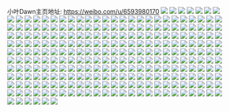 小叶Dawn主页地址: https://weibo.com/u/6593980170 
![](https://wx4.sinaimg.cn/mw2000/007cfFsSly1h8xb31jbivj30u01syq8o.jpg) 
![](https://wx4.sinaimg.cn/mw2000/007cfFsSly1h8xb377r3bj30u01407gj.jpg) 
![](https://wx4.sinaimg.cn/mw2000/007cfFsSly1h8vn0vl94pj30u0140wkj.jpg) 
![](https://wx4.sinaimg.cn/mw2000/007cfFsSly1h8uf6ewhcej30u014mtml.jpg) 
![](https://wx4.sinaimg.cn/mw2000/007cfFsSly1h8uf6gr4f3j30u0140qbt.jpg) 
![](https://wx4.sinaimg.cn/mw2000/007cfFsSly1h8uf6fe4taj30u014049k.jpg) 
![](https://wx4.sinaimg.cn/mw2000/007cfFsSly1h8uf6fobzvj30u013xwm3.jpg) 
![](https://wx4.sinaimg.cn/mw2000/007cfFsSly1h8uf6g1w5hj30u013u146.jpg) 
![](https://wx4.sinaimg.cn/mw2000/007cfFsSly1h8uf6ds6qyj30u013zdm9.jpg) 
![](https://wx4.sinaimg.cn/mw2000/007cfFsSly1h8mgxd0d6ej30u013xn2j.jpg) 
![](https://wx4.sinaimg.cn/mw2000/007cfFsSly1h8mgxdba2lj30u013x0yr.jpg) 
![](https://wx4.sinaimg.cn/mw2000/007cfFsSly1h8mgxdjjx5j30u0140gtl.jpg) 
![](https://wx4.sinaimg.cn/mw2000/007cfFsSly1h8d4z59ql5j30u01syjww.jpg) 
![](https://wx4.sinaimg.cn/mw2000/007cfFsSly1h8d4z64uyzj30ps1f8n5n.jpg) 
![](https://wx4.sinaimg.cn/mw2000/007cfFsSly1h8ap0m630qj30u0140jz6.jpg) 
![](https://wx4.sinaimg.cn/mw2000/007cfFsSly1h8ap0mu18wj30u0140n4p.jpg) 
![](https://wx4.sinaimg.cn/mw2000/007cfFsSly1h8ap7bkxqxj30u01syn7u.jpg) 
![](https://wx4.sinaimg.cn/mw2000/007cfFsSly1h879pc9el1j30sg2dc1fq.jpg) 
![](https://wx4.sinaimg.cn/mw2000/007cfFsSly1h879pdy2pej30sg4qoqv5.jpg) 
![](https://wx4.sinaimg.cn/mw2000/007cfFsSly1h879pgbrvqj30sg505b2a.jpg) 
![](https://wx4.sinaimg.cn/mw2000/007cfFsSly1h879rhjex5j30u0140n3p.jpg) 
![](https://wx4.sinaimg.cn/mw2000/007cfFsSly1h879w99vi1j30u0140440.jpg) 
![](https://wx4.sinaimg.cn/mw2000/007cfFsSly1h879wh879ej30u0142n6p.jpg) 
![](https://wx4.sinaimg.cn/mw2000/007cfFsSly1h83qslk9ccj30u014ik0r.jpg) 
![](https://wx4.sinaimg.cn/mw2000/007cfFsSly1h83qslyyt5j30u010igsn.jpg) 
![](https://wx4.sinaimg.cn/mw2000/007cfFsSly1h83qsk028yj30u0110aic.jpg) 
![](https://wx4.sinaimg.cn/mw2000/007cfFsSly1h83qskyfs9j30u014844p.jpg) 
![](https://wx4.sinaimg.cn/mw2000/007cfFsSly1h83qsio9c9j30u013zaio.jpg) 
![](https://wx4.sinaimg.cn/mw2000/007cfFsSly1h83qski4xfj30u012q0zr.jpg) 
![](https://wx4.sinaimg.cn/mw2000/007cfFsSly1h83qsj5wh1j30u013sgtr.jpg) 
![](https://wx4.sinaimg.cn/mw2000/007cfFsSly1h81f3ks4r8j30u00u0aet.jpg) 
![](https://wx4.sinaimg.cn/mw2000/007cfFsSly1h7wvyccoe7j30k00zk41c.jpg) 
![](https://wx4.sinaimg.cn/mw2000/007cfFsSly1h7wvydorlzj30u014oag9.jpg) 
![](https://wx4.sinaimg.cn/mw2000/007cfFsSly1h7ww3gh8e8j30u01400vn.jpg) 
![](https://wx4.sinaimg.cn/mw2000/007cfFsSly1h7tfrbi1jwj30u016lwhv.jpg) 
![](https://wx4.sinaimg.cn/mw2000/007cfFsSly1h7tg4ica2jj30u01sy77z.jpg) 
![](https://wx4.sinaimg.cn/mw2000/007cfFsSly1h7qv1a9uhaj30u01477aa.jpg) 
![](https://wx4.sinaimg.cn/mw2000/007cfFsSly1h7qv1agn8lj30u0140gsr.jpg) 
![](https://wx4.sinaimg.cn/mw2000/007cfFsSly1h7qvh0dfy2j30u01sygqx.jpg) 
![](https://wx4.sinaimg.cn/mw2000/007cfFsSly1h7ixiygdfqj30u013zq9y.jpg) 
![](https://wx4.sinaimg.cn/mw2000/007cfFsSly1h7ixiys3qfj31400u0jz0.jpg) 
![](https://wx4.sinaimg.cn/mw2000/007cfFsSly1h7ixiy3r9rj30u0140guk.jpg) 
![](https://wx4.sinaimg.cn/mw2000/007cfFsSly1h7ixiz18z9j30u0140n3a.jpg) 
![](https://wx4.sinaimg.cn/mw2000/007cfFsSly1h7ixizc3qmj30u0140790.jpg) 
![](https://wx4.sinaimg.cn/mw2000/007cfFsSly1h70mg04lv4j30u01nd17u.jpg) 
![](https://wx4.sinaimg.cn/mw2000/007cfFsSly1h70mfywkdgj30r61jiqaq.jpg) 
![](https://wx4.sinaimg.cn/mw2000/007cfFsSly1h70it2q1euj30u0140q6h.jpg) 
![](https://wx4.sinaimg.cn/mw2000/007cfFsSly1h70j9zea5xj30u01syajv.jpg) 
![](https://wx4.sinaimg.cn/mw2000/007cfFsSly1h70j832e19j30u013yado.jpg) 
![](https://wx4.sinaimg.cn/mw2000/007cfFsSly1h70j7zr6n6j30u012ujxo.jpg) 
![](https://wx4.sinaimg.cn/mw2000/007cfFsSly1h70j80ms37j30u015kjvn.jpg) 
![](https://wx4.sinaimg.cn/mw2000/007cfFsSly1h70it272uhj30u00z5jso.jpg) 
![](https://wx4.sinaimg.cn/mw2000/007cfFsSly1h70j823oucj30u0190jyz.jpg) 
![](https://wx4.sinaimg.cn/mw2000/007cfFsSly1h70j85116yj30u0140q8p.jpg) 
![](https://wx4.sinaimg.cn/mw2000/007cfFsSgy1h6z4waufi1j30u019ktkc.jpg) 
![](https://wx4.sinaimg.cn/mw2000/007cfFsSgy1h6z4w94lnej30u018znav.jpg) 
![](https://wx4.sinaimg.cn/mw2000/007cfFsSgy1h6z4wchu43j31930u0qhe.jpg) 
![](https://wx4.sinaimg.cn/mw2000/007cfFsSgy1h6z4we1cd0j31930u0wt0.jpg) 
![](https://wx4.sinaimg.cn/mw2000/007cfFsSgy1h6kayh0gl5j30u015eth0.jpg) 
![](https://wx4.sinaimg.cn/mw2000/007cfFsSgy1h6kayi6tn6j30u01450z1.jpg) 
![](https://wx4.sinaimg.cn/mw2000/007cfFsSgy1h6kayfmjccj30u0146462.jpg) 
![](https://wx4.sinaimg.cn/mw2000/007cfFsSgy1h6kayoc2bmj30u0144gq7.jpg) 
![](https://wx4.sinaimg.cn/mw2000/007cfFsSgy1h6kayjvw4nj30u014btkb.jpg) 
![](https://wx4.sinaimg.cn/mw2000/007cfFsSgy1h6ef9pjl93j30u013an2k.jpg) 
![](https://wx4.sinaimg.cn/mw2000/007cfFsSgy1h6ef9r0px9j30u014kq4i.jpg) 
![](https://wx4.sinaimg.cn/mw2000/007cfFsSgy1h6dj95159oj30mf0qudi4.jpg) 
![](https://wx4.sinaimg.cn/mw2000/007cfFsSgy1h6dj95p23rj30pg1j3jw1.jpg) 
![](https://wx4.sinaimg.cn/mw2000/007cfFsSgy1h6dazbtpvwj30u015eair.jpg) 
![](https://wx4.sinaimg.cn/mw2000/007cfFsSgy1h6dazd49izj30u013ywnl.jpg) 
![](https://wx4.sinaimg.cn/mw2000/007cfFsSgy1h5x9h3pnq6j30u00u0n52.jpg) 
![](https://wx4.sinaimg.cn/mw2000/007cfFsSgy1h5x9h5bcykj30u00u0wi4.jpg) 
![](https://wx4.sinaimg.cn/mw2000/007cfFsSgy1h5x9h5xmnmj30u60u0q91.jpg) 
![](https://wx4.sinaimg.cn/mw2000/007cfFsSgy1h5x9haefk1j30u00u0qa7.jpg) 
![](https://wx4.sinaimg.cn/mw2000/007cfFsSgy1h5x9hb9a66j30u00u079x.jpg) 
![](https://wx4.sinaimg.cn/mw2000/007cfFsSgy1h5h566acs4j30u00wyag7.jpg) 
![](https://wx4.sinaimg.cn/mw2000/007cfFsSly1h5bs283b10j30u0140gtr.jpg) 
![](https://wx4.sinaimg.cn/mw2000/007cfFsSly1h54ioqajw8j30u60u0tea.jpg) 
![](https://wx4.sinaimg.cn/mw2000/007cfFsSly1h54ioptxxnj30u014vk1b.jpg) 
![](https://wx4.sinaimg.cn/mw2000/007cfFsSly1h54iop5nmkj30u015dqcf.jpg) 
![](https://wx4.sinaimg.cn/mw2000/007cfFsSly1h50guybz2xj30u016eq9e.jpg) 
![](https://wx4.sinaimg.cn/mw2000/007cfFsSly1h4a7solkr4j30u00uujvj.jpg) 
![](https://wx4.sinaimg.cn/mw2000/007cfFsSly1h4a7soyhfjj30u00u1q7b.jpg) 
![](https://wx4.sinaimg.cn/mw2000/007cfFsSly1h4a7spc28oj30u00uk78e.jpg) 
![](https://wx4.sinaimg.cn/mw2000/007cfFsSly1h47xt0izvnj30u013e7fw.jpg) 
![](https://wx4.sinaimg.cn/mw2000/007cfFsSly1h47xt1gt1lj30u012yte8.jpg) 
![](https://wx4.sinaimg.cn/mw2000/007cfFsSly1h47xt28z77j30u00u0gs5.jpg) 
![](https://wx4.sinaimg.cn/mw2000/007cfFsSly1h3nc7ho1yfj30u011an3o.jpg) 
![](https://wx4.sinaimg.cn/mw2000/007cfFsSly1h3hmh6p6d2j30u015iahl.jpg) 
![](https://wx4.sinaimg.cn/mw2000/007cfFsSly1h3hmh720mfj30u015mak3.jpg) 
![](https://wx4.sinaimg.cn/mw2000/007cfFsSly1h3hmh7oii4j30u015ck2n.jpg) 
![](https://wx4.sinaimg.cn/mw2000/007cfFsSly1h2tjw1a903j325a2jg7wi.jpg) 
![](https://wx4.sinaimg.cn/mw2000/007cfFsSly1h2tjvtyq93j322z33kx6p.jpg) 
![](https://wx4.sinaimg.cn/mw2000/007cfFsSly1h2tjw2z3oqj32c033zkjm.jpg) 
![](https://wx4.sinaimg.cn/mw2000/007cfFsSly1h2tjwf26hej32c0340u0y.jpg) 
![](https://wx4.sinaimg.cn/mw2000/007cfFsSly1h2tjx03w0ej32c02c0nph.jpg) 
![](https://wx4.sinaimg.cn/mw2000/007cfFsSly1h2tjxw7rs7j32c02bgqv6.jpg) 
![](https://wx4.sinaimg.cn/mw2000/007cfFsSly1h2tjvsijhuj32c1340npi.jpg) 
![](https://wx4.sinaimg.cn/mw2000/007cfFsSly1h2tjxjyg8rj32c1340u11.jpg) 
![](https://wx4.sinaimg.cn/mw2000/007cfFsSly1h2tjy4iyc1j31r12c01ky.jpg) 
![](https://wx4.sinaimg.cn/mw2000/007cfFsSly1h23q8xvsnej31sy0u0dhe.jpg) 
![](https://wx4.sinaimg.cn/mw2000/007cfFsSly1h23q97tqppj31sy0u0ada.jpg) 
![](https://wx4.sinaimg.cn/mw2000/007cfFsSly1h23qa0f45yj31sy0u0gpn.jpg) 
![](https://wx4.sinaimg.cn/mw2000/007cfFsSly1h23q8w5gyij31sy0u0q5u.jpg) 
![](https://wx4.sinaimg.cn/mw2000/007cfFsSly1h23qahqmrcj31sy0u0431.jpg) 
![](https://wx4.sinaimg.cn/mw2000/007cfFsSly1h23qbp0kx0j31sy0u011w.jpg) 
![](https://wx4.sinaimg.cn/mw2000/007cfFsSly1h23q9lt8zsj31sy0u0gqs.jpg) 
![](https://wx4.sinaimg.cn/mw2000/007cfFsSly1h23qb2zmt5j31sy0u0n1d.jpg) 
![](https://wx4.sinaimg.cn/mw2000/007cfFsSly1h23qakmwj9j31sy0u0tat.jpg) 
![](https://wx4.sinaimg.cn/mw2000/007cfFsSly1h1xu98unttj30u014xk1e.jpg) 
![](https://wx4.sinaimg.cn/mw2000/007cfFsSly1h1xu9a5z65j30u014ithz.jpg) 
![](https://wx4.sinaimg.cn/mw2000/007cfFsSly1h1xu9bd5mpj30u0156agj.jpg) 
![](https://wx4.sinaimg.cn/mw2000/007cfFsSly1h1xu9dxfa8j30u0143amj.jpg) 
![](https://wx4.sinaimg.cn/mw2000/007cfFsSly1h1xu9764kyj30u013rgwf.jpg) 
![](https://wx4.sinaimg.cn/mw2000/007cfFsSly1h1xu9gd6jej30u013x7c3.jpg) 
![](https://wx4.sinaimg.cn/mw2000/007cfFsSly1h1xu9j22vaj30u014iqbw.jpg) 
![](https://wx4.sinaimg.cn/mw2000/007cfFsSly1h1hi3ane3lj30o20l6jrj.jpg) 
![](https://wx4.sinaimg.cn/mw2000/007cfFsSly1h1hi3a9fb8j30u0142tdh.jpg) 
![](https://wx4.sinaimg.cn/mw2000/007cfFsSly1h1hi3f3e6zj30u014810k.jpg) 
![](https://wx4.sinaimg.cn/mw2000/007cfFsSly1h1hi3dm5qrj30u00u0afh.jpg) 
![](https://wx4.sinaimg.cn/mw2000/007cfFsSly1h166n6f36oj32692697wk.jpg) 
![](https://wx4.sinaimg.cn/mw2000/007cfFsSly1h166nwbqdaj32c02c0u11.jpg) 
![](https://wx4.sinaimg.cn/mw2000/007cfFsSly1h166of8aypj32c03401l0.jpg) 
![](https://wx4.sinaimg.cn/mw2000/007cfFsSly1h0y0fzscc2j30sg25w4qp.jpg) 
![](https://wx4.sinaimg.cn/mw2000/007cfFsSly1h0y0g6j7omj30wi0wigvh.jpg) 
![](https://wx4.sinaimg.cn/mw2000/007cfFsSly1h0y0ftjzddj32c0340x6q.jpg) 
![](https://wx4.sinaimg.cn/mw2000/007cfFsSly1h0ou36i44ej31o0280qv5.jpg) 
![](https://wx4.sinaimg.cn/mw2000/007cfFsSly1h0njdmdutbj32c0340x6p.jpg) 
![](https://wx4.sinaimg.cn/mw2000/007cfFsSly1h0njdniqyxj30yc19sdxi.jpg) 
![](https://wx4.sinaimg.cn/mw2000/007cfFsSly1h0njdtvuwuj31rt20enpd.jpg) 
![](https://wx4.sinaimg.cn/mw2000/007cfFsSly1h0njdy4rkkj31sb2c3npd.jpg) 
![](https://wx4.sinaimg.cn/mw2000/007cfFsSly1h0njdcsd1cj30u01hcgvl.jpg) 
![](https://wx4.sinaimg.cn/mw2000/007cfFsSly1h0njdj3r4oj32c02c0npe.jpg) 
![](https://wx4.sinaimg.cn/mw2000/007cfFsSly1h0el8uo8o7j326s2ype82.jpg) 
![](https://wx4.sinaimg.cn/mw2000/007cfFsSgy1gzu3mab746j32c03324qq.jpg) 
![](https://wx4.sinaimg.cn/mw2000/007cfFsSgy1gzu3mboue3j32c033h4qq.jpg) 
![](https://wx4.sinaimg.cn/mw2000/007cfFsSgy1gzu3md0nsdj32c033rnpd.jpg) 
![](https://wx4.sinaimg.cn/mw2000/007cfFsSgy1gzu3mpfgu6j32c03367wj.jpg) 
![](https://wx4.sinaimg.cn/mw2000/007cfFsSgy1gzu3mhkl9yj32c0340npj.jpg) 
![](https://wx4.sinaimg.cn/mw2000/007cfFsSgy1gzu3mnokgcj32c0340b2e.jpg) 
![](https://wx4.sinaimg.cn/mw2000/007cfFsSgy1gztc9efg9zj323u35s4qq.jpg) 
![](https://wx4.sinaimg.cn/mw2000/007cfFsSgy1gztc9m8f8xj328z31j1l1.jpg) 
![](https://wx4.sinaimg.cn/mw2000/007cfFsSgy1gztc9c6vpbj32c033z4qv.jpg) 
![](https://wx4.sinaimg.cn/mw2000/007cfFsSgy1gztca1az2oj322n340kjm.jpg) 
![](https://wx4.sinaimg.cn/mw2000/007cfFsSgy1gztca71g6wj327d2uee83.jpg) 
![](https://wx4.sinaimg.cn/mw2000/007cfFsSgy1gztc9p46kxj322n340u0y.jpg) 
![](https://wx4.sinaimg.cn/mw2000/007cfFsSgy1gztc93ogv8j322n3401l0.jpg) 
![](https://wx4.sinaimg.cn/mw2000/007cfFsSgy1gztcaappi7j323u35skjp.jpg) 
![](https://wx4.sinaimg.cn/mw2000/007cfFsSgy1gztc9sly2vj323v35se83.jpg) 
![](https://wx4.sinaimg.cn/mw2000/007cfFsSgy1gzskpffv9sj31oq233b2a.jpg) 
![](https://wx4.sinaimg.cn/mw2000/007cfFsSgy1gzskpn5yjoj32c02c04qs.jpg) 
![](https://wx4.sinaimg.cn/mw2000/007cfFsSgy1gzskpwdkmsj32c033yqv8.jpg) 
![](https://wx4.sinaimg.cn/mw2000/007cfFsSgy1gzskpbdcdhj32c0340u12.jpg) 
![](https://wx4.sinaimg.cn/mw2000/007cfFsSgy1gzskqax08ej32c03401l3.jpg) 
![](https://wx4.sinaimg.cn/mw2000/007cfFsSgy1gzskqg9n17j32c0340e83.jpg) 
![](https://wx4.sinaimg.cn/mw2000/007cfFsSgy1gzr6sfltvej32bg2pr4qr.jpg) 
![](https://wx4.sinaimg.cn/mw2000/007cfFsSgy1gzr6sr224fj32c033yx6p.jpg) 
![](https://wx4.sinaimg.cn/mw2000/007cfFsSgy1gzr6tm6dasj32c033x1kz.jpg) 
![](https://wx4.sinaimg.cn/mw2000/007cfFsSgy1gzr6uakv61j32c033xqv6.jpg) 
![](https://wx4.sinaimg.cn/mw2000/007cfFsSgy1gzr6udmxkxj32c033yu0x.jpg) 
![](https://wx4.sinaimg.cn/mw2000/007cfFsSgy1gzjbf1yl11j321c33zu0x.jpg) 
![](https://wx4.sinaimg.cn/mw2000/007cfFsSgy1gz5flpnpqsj327e27ehdt.jpg) 
![](https://wx4.sinaimg.cn/mw2000/007cfFsSgy1gyyarvhlcjj32c02c01ky.jpg) 
![](https://wx4.sinaimg.cn/mw2000/007cfFsSgy1gyyas5lha0j32c02c01ky.jpg) 
![](https://wx4.sinaimg.cn/mw2000/007cfFsSgy1gyyaklyioij31r31r3e6m.jpg) 
![](https://wx4.sinaimg.cn/mw2000/007cfFsSgy1gyyapplvicj32c02c0qv6.jpg) 
![](https://wx4.sinaimg.cn/mw2000/007cfFsSgy1gyyanbid1yj32c02c0u0y.jpg) 
![](https://wx4.sinaimg.cn/mw2000/007cfFsSgy1gyyaoipqzvj31u11u0npd.jpg) 
![](https://wx4.sinaimg.cn/mw2000/007cfFsSgy1gyyarltqc3j31o0280u0y.jpg) 
![](https://wx4.sinaimg.cn/mw2000/007cfFsSgy1gyyakgmkh5j31o0280kjm.jpg) 
![](https://wx4.sinaimg.cn/mw2000/007cfFsSgy1gyyaqimo3rj31w01up7wh.jpg) 
![](https://wx4.sinaimg.cn/mw2000/007cfFsSly1gycej0olgdj31wn280u0x.jpg) 
![](https://wx4.sinaimg.cn/mw2000/007cfFsSly1gycej7ygkqj31tz26re81.jpg) 
![](https://wx4.sinaimg.cn/mw2000/007cfFsSly1gycejfo46lj31vz25hqv5.jpg) 
![](https://wx4.sinaimg.cn/mw2000/007cfFsSly1gxtx0xu2loj32c0340kjl.jpg) 
![](https://wx4.sinaimg.cn/mw2000/007cfFsSly1gxq2mc5l4uj32bz2bykjn.jpg) 
![](https://wx4.sinaimg.cn/mw2000/007cfFsSly1gxlnciy8gcj307p0g23z1.jpg) 
![](https://wx4.sinaimg.cn/mw2000/007cfFsSly1gxlncjjtsfj307o0hn74w.jpg) 
![](https://wx4.sinaimg.cn/mw2000/007cfFsSly1gxlnck4nryj307r0g1wfa.jpg) 
![](https://wx4.sinaimg.cn/mw2000/007cfFsSly1gxlne7w6q0j32c033zqv6.jpg) 
![](https://wx4.sinaimg.cn/mw2000/007cfFsSly1gx2t5bfne5j325z2324qp.jpg) 
![](https://wx4.sinaimg.cn/mw2000/007cfFsSly1gx2t5doy1lj322k1zlnpd.jpg) 
![](https://wx4.sinaimg.cn/mw2000/007cfFsSly1gx2t5f31d9j326p2371kx.jpg) 
![](https://wx4.sinaimg.cn/mw2000/007cfFsSly1gx2t5gn2c0j31wy206hdt.jpg) 
![](https://wx4.sinaimg.cn/mw2000/007cfFsSly1gx2t58ymq7j32c02c07wi.jpg) 
![](https://wx4.sinaimg.cn/mw2000/007cfFsSly1gx2t5ibzgtj31h81ob7wh.jpg) 
![](https://wx4.sinaimg.cn/mw2000/007cfFsSly1gx2t5kz9i9j32bz2ns7wi.jpg) 
![](https://wx4.sinaimg.cn/mw2000/007cfFsSly1gx2t5mbpo9j30s40u879w.jpg) 
![](https://wx4.sinaimg.cn/mw2000/007cfFsSly1gx2t5nq4g4j32c03404on.jpg) 
![](https://wx4.sinaimg.cn/mw2000/007cfFsSly1gx0nxp3jdnj32c03404qp.jpg) 
![](https://wx4.sinaimg.cn/mw2000/007cfFsSly1gx0nxvr0lkj32c03404qq.jpg) 
![](https://wx4.sinaimg.cn/mw2000/007cfFsSly1gx0ny99ww2j31ho27y1ky.jpg) 
![](https://wx4.sinaimg.cn/mw2000/007cfFsSly1gwslbvbw5rj30uf0r7whs.jpg) 
![](https://wx4.sinaimg.cn/mw2000/007cfFsSly1gwslbv1ga0j30wi1ycti9.jpg) 
![](https://wx4.sinaimg.cn/mw2000/007cfFsSly1gwslbvlyspj30wi0mn78r.jpg) 
![](https://wx4.sinaimg.cn/mw2000/007cfFsSly1gwslbw4sybj31sc2dsnpd.jpg) 
![](https://wx4.sinaimg.cn/mw2000/007cfFsSly1gwslbwsp6wj31sc2dsqv5.jpg) 
![](https://wx4.sinaimg.cn/mw2000/007cfFsSly1gwslbxk8l1j31sc2dsqv5.jpg) 
![](https://wx4.sinaimg.cn/mw2000/007cfFsSly1gwn7kwc0ioj311b17kgzu.jpg) 
![](https://wx4.sinaimg.cn/mw2000/007cfFsSly1gwn7kro16sj32c0340qv5.jpg) 
![](https://wx4.sinaimg.cn/mw2000/007cfFsSly1gwn7ldzd03j32c02c0e82.jpg) 
![](https://wx4.sinaimg.cn/mw2000/007cfFsSly1gwn7l87fp3j32c0340b2f.jpg) 
![](https://wx4.sinaimg.cn/mw2000/007cfFsSly1gw9qn5o6x9j31sc2dskjm.jpg) 
![](https://wx4.sinaimg.cn/mw2000/007cfFsSly1gw9qn995utj31sc2dsnpe.jpg) 
![](https://wx4.sinaimg.cn/mw2000/007cfFsSly1gw9aqkkfkxj31p72bg7wh.jpg) 
![](https://wx4.sinaimg.cn/mw2000/007cfFsSly1gw9aquow1yj322a340b2a.jpg) 
![](https://wx4.sinaimg.cn/mw2000/007cfFsSly1gw9aqxqlzrj31sc2dsu0x.jpg) 
![](https://wx4.sinaimg.cn/mw2000/007cfFsSly1gw9aqg0h48j32c0340kjl.jpg) 
![](https://wx4.sinaimg.cn/mw2000/007cfFsSly1gw5q8ahfi9j32c0340npi.jpg) 
![](https://wx4.sinaimg.cn/mw2000/007cfFsSly1gw5q81kgv5j32c0340u0x.jpg) 
![](https://wx4.sinaimg.cn/mw2000/007cfFsSly1gw5q94ycxwj30ty13y12d.jpg) 
![](https://wx4.sinaimg.cn/mw2000/007cfFsSly1gw5q8o2a2mj32c0340hdw.jpg) 
![](https://wx4.sinaimg.cn/mw2000/007cfFsSly1gw5q91qvdpj32c0340e84.jpg) 
![](https://wx4.sinaimg.cn/mw2000/007cfFsSly1gw5q7zdecmj32c0340b2b.jpg) 
![](https://wx4.sinaimg.cn/mw2000/007cfFsSly1gvyungn474j30u00x3441.jpg) 
![](https://wx4.sinaimg.cn/mw2000/007cfFsSly1gvyunh4ysuj30ui0u0td7.jpg) 
![](https://wx4.sinaimg.cn/mw2000/007cfFsSly1gvyunhkirpj30u010jwjj.jpg) 
![](https://wx4.sinaimg.cn/mw2000/007cfFsSly1gvyunimlocj30sg35knem.jpg) 
![](https://wx4.sinaimg.cn/mw2000/007cfFsSly1gvt3hl6ac9j31sg1sg1gb.jpg) 
![](https://wx4.sinaimg.cn/mw2000/007cfFsSly1gvt3hob1m9j31sg2dshdt.jpg) 
![](https://wx4.sinaimg.cn/mw2000/007cfFsSly1gvt3hqv8syj31sg2dse81.jpg) 
![](https://wx4.sinaimg.cn/mw2000/007cfFsSly1gvt3hj2912j32c02c07wh.jpg) 
![](https://wx4.sinaimg.cn/mw2000/007cfFsSly1gvs14f7bj7j32c0340hdu.jpg) 
![](https://wx4.sinaimg.cn/mw2000/007cfFsSly1gvs1469bsnj32c02c0u0x.jpg) 
![](https://wx4.sinaimg.cn/mw2000/007cfFsSly1gvs14o1w3fj32c0340e82.jpg) 
![](https://wx4.sinaimg.cn/mw2000/007cfFsSly1gvs14v96a3j31pc0yi4qm.jpg) 
![](https://wx4.sinaimg.cn/mw2000/007cfFsSly1gvs14x66qij32c0340npd.jpg) 
![](https://wx4.sinaimg.cn/mw2000/007cfFsSly1gvs148oxl7j32c0340u0x.jpg) 
![](https://wx4.sinaimg.cn/mw2000/007cfFsSly1gvm4q6k2ryj612e1f3h1602.jpg) 
![](https://wx4.sinaimg.cn/mw2000/007cfFsSly1gvm4prt8wlj31kw2dcb29.jpg) 
![](https://wx4.sinaimg.cn/mw2000/007cfFsSly1gvm4plt1s6j61o0280u0x02.jpg) 
![](https://wx4.sinaimg.cn/mw2000/007cfFsSly1gvm4pwsigaj61sg2dshdt02.jpg) 
![](https://wx4.sinaimg.cn/mw2000/007cfFsSly1gvm4q3tvkpj62c03401ky02.jpg) 
![](https://wx4.sinaimg.cn/mw2000/007cfFsSly1gvm4q5ga52j62c02c04qp02.jpg) 
![](https://wx4.sinaimg.cn/mw2000/007cfFsSly1gvguxyhoqhj61sg2dskjl02.jpg) 
![](https://wx4.sinaimg.cn/mw2000/007cfFsSly1gv2g1k56emj62c03401ky02.jpg) 
![](https://wx4.sinaimg.cn/mw2000/007cfFsSly1gv2g1qdapzj61kw2dc7wh02.jpg) 
![](https://wx4.sinaimg.cn/mw2000/007cfFsSly1gv2g18ttugj61kw2dc4qp02.jpg) 
![](https://wx4.sinaimg.cn/mw2000/007cfFsSly1gv0tc8m2orj62c02ti7wj02.jpg) 
![](https://wx4.sinaimg.cn/mw2000/007cfFsSly1gv0tcg6qybj622a28h7wi02.jpg) 
![](https://wx4.sinaimg.cn/mw2000/007cfFsSly1gv0td73ylgj62c0340kjl02.jpg) 
![](https://wx4.sinaimg.cn/mw2000/007cfFsSly1gv0tct4ghvj61sg1sghd702.jpg) 
![](https://wx4.sinaimg.cn/mw2000/007cfFsSly1gv0tcmus3cj61mo256npd02.jpg) 
![](https://wx4.sinaimg.cn/mw2000/007cfFsSly1gv0tcpdt0mj61sg2dshdt02.jpg) 
![](https://wx4.sinaimg.cn/mw2000/007cfFsSly1gv0tcgz8y5j61sg2ds7n802.jpg) 
![](https://wx4.sinaimg.cn/mw2000/007cfFsSly1gv0tcwf0dlj62c02c0npe02.jpg) 
![](https://wx4.sinaimg.cn/mw2000/007cfFsSly1gv0td5hfjfj62c02c0e8202.jpg) 
![](https://wx4.sinaimg.cn/mw2000/007cfFsSly1gqwp65zevdj31o0280npd.jpg) 
![](https://wx4.sinaimg.cn/mw2000/007cfFsSly1gqwp68mga3j31o0280x6p.jpg) 
![](https://wx4.sinaimg.cn/mw2000/007cfFsSly1gqwp6bi6p0j31o0280x6p.jpg) 
![](https://wx4.sinaimg.cn/mw2000/007cfFsSly1gqwp6dh3ijj31o0280npd.jpg) 
![](https://wx4.sinaimg.cn/mw2000/007cfFsSly1gqwp6fhadrj33402c0x6p.jpg) 
![](https://wx4.sinaimg.cn/mw2000/007cfFsSly1gqwp6htztjj33402c0x6p.jpg) 
![](https://wx4.sinaimg.cn/mw2000/007cfFsSly1gqwp63zqljj33402c0x6p.jpg) 
![](https://wx4.sinaimg.cn/mw2000/007cfFsSly1gqwp6jaj4fj32c02c04jc.jpg) 
![](https://wx4.sinaimg.cn/mw2000/007cfFsSly1gpddoli0ncj31sg1sg7wh.jpg) 
![](https://wx4.sinaimg.cn/mw2000/007cfFsSly1gpddopmlkhj30rs36lb29.jpg) 
![](https://wx4.sinaimg.cn/mw2000/007cfFsSly1gpddo7i0q7j31o0280npd.jpg) 
![](https://wx4.sinaimg.cn/mw2000/007cfFsSly1gpddofmknyj31o0280x6p.jpg) 
![](https://wx4.sinaimg.cn/mw2000/007cfFsSly1got59gly5jj32c03401kz.jpg) 
![](https://wx4.sinaimg.cn/mw2000/007cfFsSly1got59khz33j31wy33z4qq.jpg) 
![](https://wx4.sinaimg.cn/mw2000/007cfFsSly1gorbmolqj2j31q92irkjl.jpg) 
![](https://wx4.sinaimg.cn/mw2000/007cfFsSly1gorbmrnbgdj32c0340u0y.jpg) 
![](https://wx4.sinaimg.cn/mw2000/007cfFsSly1gorbmmylulj31sg2ds7wh.jpg) 

